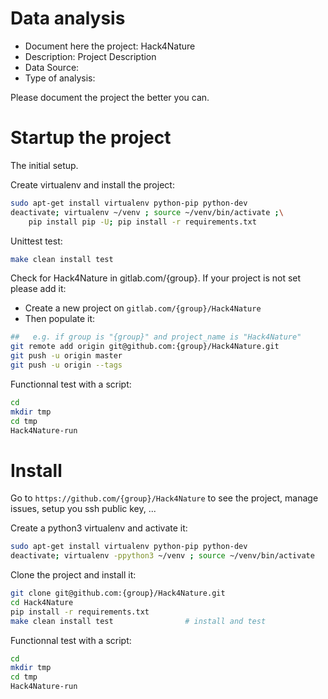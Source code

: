 # Data analysis
- Document here the project: Hack4Nature
- Description: Project Description
- Data Source:
- Type of analysis:

Please document the project the better you can.

# Startup the project

The initial setup.

Create virtualenv and install the project:
```bash
sudo apt-get install virtualenv python-pip python-dev
deactivate; virtualenv ~/venv ; source ~/venv/bin/activate ;\
    pip install pip -U; pip install -r requirements.txt
```

Unittest test:
```bash
make clean install test
```

Check for Hack4Nature in gitlab.com/{group}.
If your project is not set please add it:

- Create a new project on `gitlab.com/{group}/Hack4Nature`
- Then populate it:

```bash
##   e.g. if group is "{group}" and project_name is "Hack4Nature"
git remote add origin git@github.com:{group}/Hack4Nature.git
git push -u origin master
git push -u origin --tags
```

Functionnal test with a script:

```bash
cd
mkdir tmp
cd tmp
Hack4Nature-run
```

# Install

Go to `https://github.com/{group}/Hack4Nature` to see the project, manage issues,
setup you ssh public key, ...

Create a python3 virtualenv and activate it:

```bash
sudo apt-get install virtualenv python-pip python-dev
deactivate; virtualenv -ppython3 ~/venv ; source ~/venv/bin/activate
```

Clone the project and install it:

```bash
git clone git@github.com:{group}/Hack4Nature.git
cd Hack4Nature
pip install -r requirements.txt
make clean install test                # install and test
```
Functionnal test with a script:

```bash
cd
mkdir tmp
cd tmp
Hack4Nature-run
```
